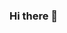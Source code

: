 ### Hi there 👋

<!--
**Meelenych/Meelenych** is a ✨ _special_ ✨ repository because its `README.md` (this file) appears on your GitHub profile.

Here are some ideas to get you started:

- 🔭 I’m currently working on React Apps
- 🌱 I’m currently learning Node.js
- 👯 I’m looking for a full time position as a Front End developer
